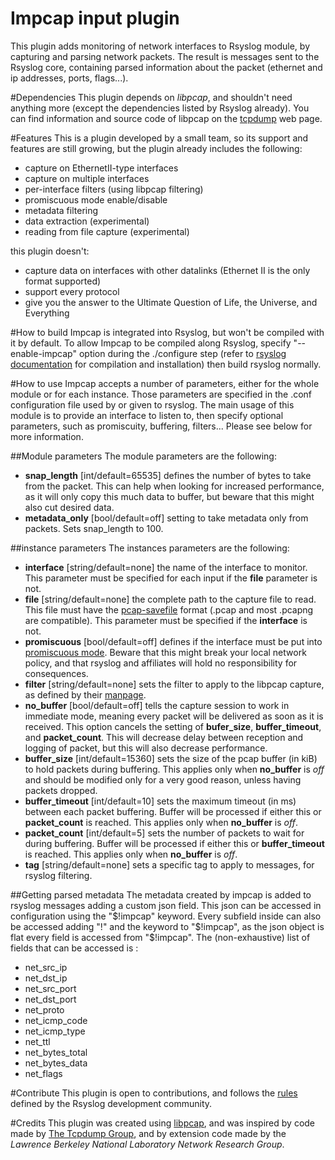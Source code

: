 # Impcap input plugin
This plugin adds monitoring of network interfaces to Rsyslog module, by capturing and parsing network packets.
The result is messages sent to the Rsyslog core, containing parsed information about the packet (ethernet and ip addresses, ports, flags...).

#Dependencies
This plugin depends on _libpcap_, and shouldn't need anything more (except the dependencies listed by Rsyslog already).
You can find information and source code of libpcap on the [tcpdump](http://www.tcpdump.org/) web page.

#Features
This is a plugin developed by a small team, so its support and features are still growing,
but the plugin already includes the following:
- capture on EthernetII-type interfaces
- capture on multiple interfaces
- per-interface filters (using libpcap filtering)
- promiscuous mode enable/disable
- metadata filtering
- data extraction (experimental)
- reading from file capture (experimental)

this plugin doesn't:
- capture data on interfaces with other datalinks (Ethernet II is the only format supported)
- support every protocol
- give you the answer to the Ultimate Question of Life, the Universe, and Everything

#How to build
Impcap is integrated into Rsyslog, but won't be compiled with it by default.
To allow Impcap to be compiled along Rsyslog, specify "--enable-impcap" option during the ./configure step (refer to [rsyslog documentation](https://www.rsyslog.com/doc/build_from_repo.html) for compilation and installation) then build rsyslog normally.

#How to use
Impcap accepts a number of parameters, either for the whole module or for each instance. Those parameters are specified in the .conf configuration file used by or given to rsyslog.
The main usage of this module is to provide an interface to listen to, then specify optional parameters, such as promiscuity, buffering, filters...
Please see below for more information.

##Module parameters
The module parameters are the following:
- **snap_length** [int/default=65535] defines the number of bytes to take from the packet. This can help when looking for increased performance, as it will only copy this much data to buffer, but beware that this might also cut desired data.
- **metadata_only** [bool/default=off] setting to take metadata only from packets. Sets snap_length to 100.

##instance parameters
The instances parameters are the following:
- **interface** [string/default=none] the name of the interface to monitor. This parameter must be specified for each input if the **file** parameter is not.
- **file** [string/default=none] the complete path to the capture file to read. This file must have the [pcap-savefile](http://www.tcpdump.org/manpages/pcap-savefile.5.html) format (.pcap and most .pcapng are compatible). This parameter must be specified if the **interface** is not.
- **promiscuous** [bool/default=off] defines if the interface must be put into [promiscuous mode](https://en.wikipedia.org/wiki/Promiscuous_mode). Beware that this might break your local network policy, and that rsyslog and affiliates will hold no responsibility for consequences.
- **filter** [string/default=none] sets the filter to apply to the libpcap capture, as defined by their [manpage](https://www.tcpdump.org/manpages/pcap-filter.7.html).
- **no_buffer** [bool/default=off] tells the capture session to work in immediate mode, meaning every packet will be delivered as soon as it is received. This option cancels the setting of **bufer_size**, **buffer_timeout**, and **packet_count**. This will decrease delay between reception and logging of packet, but this will also decrease performance.
- **buffer_size** [int/default=15360] sets the size of the pcap buffer (in kiB) to hold packets during buffering. This applies only when **no_buffer** is *off* and should be modified only for a very good reason, unless having packets dropped.
- **buffer_timeout** [int/default=10] sets the maximum timeout (in ms) between each packet buffering. Buffer will be processed if either this or **packet_count** is reached. This applies only when **no_buffer** is *off*.
- **packet_count** [int/default=5] sets the number of packets to wait for during buffering. Buffer will be processed if either this or **buffer_timeout** is reached. This applies only when **no_buffer** is *off*.
- **tag** [string/default=none] sets a specific tag to apply to messages, for rsyslog filtering.

##Getting parsed metadata
The metadata created by impcap is added to rsyslog messages adding a custom json field.
This json can be accessed in configuration using the "$!impcap" keyword.
Every subfield inside can also be accessed adding "!" and the keyword to "$!impcap", as the json object is flat every field is accessed from "$!impcap".
The (non-exhaustive) list of fields that can be accessed is :
- net_src_ip
- net_dst_ip
- net_src_port
- net_dst_port
- net_proto
- net_icmp_code
- net_icmp_type
- net_ttl
- net_bytes_total
- net_bytes_data
- net_flags

#Contribute
This plugin is open to contributions, and follows the [rules](../../CONTRIBUTING.md) defined by the Rsyslog development community.

#Credits
This plugin was created using [libpcap](https://github.com/the-tcpdump-group/libpcap), and was inspired by code made by [The Tcpdump Group](https://github.com/the-tcpdump-group), and by extension code made by the *Lawrence Berkeley National Laboratory Network Research Group*.
